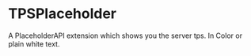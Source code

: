 # TPSPlaceholder
A PlaceholderAPI extension which shows you the server tps. In Color or plain white text.
